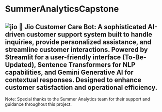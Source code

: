 # SummerAnalyticsCapstone
![jio](https://github.com/user-attachments/assets/0a8b6e96-152d-480e-bcd6-dfb2f9c89b3a)
🤖 Jio Customer Care Bot: A sophisticated AI-driven customer support system built to handle inquiries, provide personalized assistance, and streamline customer interactions. Powered by Streamlit for a user-friendly interface (To-Be-Updated), Sentence Transformers for NLP capabilities, and Gemini Generative AI for contextual responses. Designed to enhance customer satisfaction and operational efficiency.
---------------------------------------------------------------------------------------------------------
Note: Special thanks to the Summer Analytics team for their support and guidance throughout this project.
